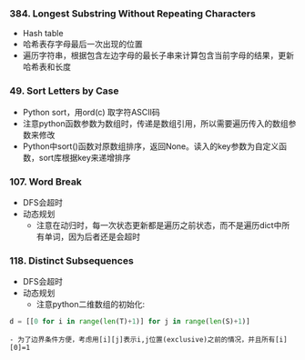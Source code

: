 ### 384. Longest Substring Without Repeating Characters
  - Hash table
  - 哈希表存字母最后一次出现的位置
  - 遍历字符串，根据包含左边字母的最长子串来计算包含当前字母的结果，更新哈希表和长度

### 49. Sort Letters by Case
  - Python sort，用ord(c) 取字符ASCII码
  - 注意python函数参数为数组时，传递是数组引用，所以需要遍历传入的数组参数来修改
  - Python中sort()函数对原数组排序，返回None。读入的key参数为自定义函数，sort库根据key来递增排序

### 107. Word Break
  - DFS会超时
  - 动态规划
    - 注意在动归时，每一次状态更新都是遍历之前状态，而不是遍历dict中所有单词，因为后者还是会超时

### 118. Distinct Subsequences
  - DFS会超时
  - 动态规划
    - 注意python二维数组的初始化: 
```python
d = [[0 for i in range(len(T)+1)] for j in range(len(S)+1)]
```
    - 为了边界条件方便，考虑用[i][j]表示i,j位置(exclusive)之前的情况，并且所有[i][0]=1
